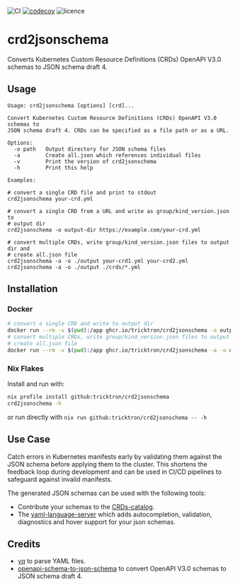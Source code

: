 ![CI](https://github.com/tricktron/crd2jsonschema/actions/workflows/main.yml/badge.svg)
[![codecov](https://codecov.io/gh/tricktron/crd2jsonschema/branch/main/graph/badge.svg?token=H2WRI0VUCQ)](https://codecov.io/gh/tricktron/crd2jsonschema)
![licence](https://img.shields.io/github/license/tricktron/crd2jsonschema?color=blue)

# crd2jsonschema

Converts Kubernetes Custom Resource Definitions (CRDs) OpenAPI V3.0 schemas to
JSON schema draft 4.

## Usage

```console
Usage: crd2jsonschema [options] [crd]...

Convert Kubernetes Custom Resource Definitions (CRDs) OpenAPI V3.0 schemas to
JSON schema draft 4. CRDs can be specified as a file path or as a URL.

Options:
  -o path   Output directory for JSON schema files
  -a        Create all.json which references individual files
  -v        Print the version of crd2jsonschema
  -h        Print this help

Examples:

# convert a single CRD file and print to stdout
crd2jsonschema your-crd.yml

# convert a single CRD from a URL and write as group/kind_version.json to
# output dir
crd2jsonschema -o output-dir https://example.com/your-crd.yml

# convert multiple CRDs, write group/kind_version.json files to output dir and
# create all.json file
crd2jsonschema -a -o ./output your-crd1.yml your-crd2.yml
crd2jsonschema -a -o ./output ./crds/*.yml
```

## Installation

### Docker

```bash
# convert a single CRD and write to output dir
docker run --rm -v $(pwd):/app ghcr.io/tricktron/crd2jsonschema -o output your-crd.yaml
# convert multiple CRDs, write group/kind_version.json files to output dir and
# create all.json file
docker run --rm -v $(pwd):/app ghcr.io/tricktron/crd2jsonschema -a -o output crds/*.crd.yml
```

### Nix Flakes

Install and run with:

```bash
nix profile install github:tricktron/crd2jsonschema
crd2jsonschema -h
```

or run directly with `nix run github:tricktron/crd2jsonschema -- -h`

## Use Case

Catch errors in Kubernetes manifests early by validating them against the JSON
schema before applying them to the cluster. This shortens the feedback
loop during development and can be used in CI/CD pipelines to safeguard against
invalid manifests.

The generated JSON schemas can be used with the following tools:
- Contribute your schemas to the [CRDs-catalog](https://github.com/datreeio/CRDs-catalog).
- The
  [yaml-language-server](https://github.com/redhat-developer/yaml-language-server)
  which adds autocompletion, validation, diagnostics and hover support for your
  json schemas.

## Credits

- [yq](https://github.com/mikefarah/yq) to parse YAML files.
- [openapi-schema-to-json-schema](https://github.com/openapi-contrib/openapi-schema-to-json-schema)
to convert OpenAPI V3.0 schemas to JSON schema draft 4.
